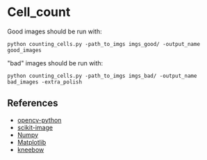 # Cell_count

Good images should be run with: 
```
python counting_cells.py -path_to_imgs imgs_good/ -output_name good_images
```

"bad" images should be run with: 
```
python counting_cells.py -path_to_imgs imgs_bad/ -output_name bad_images -extra_polish
```

## References
- [opencv-python](https://github.com/opencv/opencv/wiki/CiteOpenCV)
- [scikit-image](https://peerj.com/articles/453/)
- [Numpy](https://www.nature.com/articles/s41586-020-2649-2)
- [Matplotlib](https://ieeexplore.ieee.org/document/4160265)
- [kneebow](https://github.com/georg-un/kneebow)
